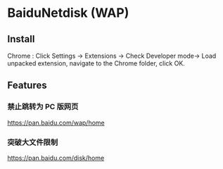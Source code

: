 # BaiduNetdisk (WAP)
## Install
Chrome : Click Settings -> Extensions -> Check Developer mode-> Load unpacked extension, navigate to the Chrome folder, click OK.
## Features
### 禁止跳转为 PC 版网页
https://pan.baidu.com/wap/home
### 突破大文件限制
https://pan.baidu.com/disk/home
